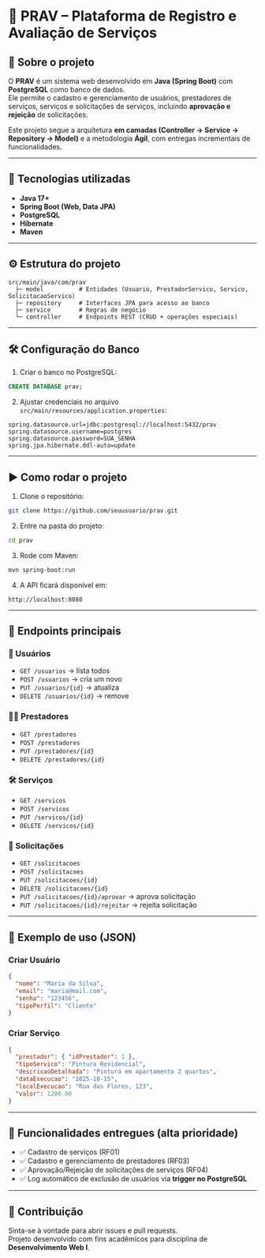 # 📌 PRAV – Plataforma de Registro e Avaliação de Serviços

## 📖 Sobre o projeto
O **PRAV** é um sistema web desenvolvido em **Java (Spring Boot)** com **PostgreSQL** como banco de dados.  
Ele permite o cadastro e gerenciamento de usuários, prestadores de serviços, serviços e solicitações de serviços, incluindo **aprovação e rejeição** de solicitações.  

Este projeto segue a arquitetura **em camadas (Controller → Service → Repository → Model)** e a metodologia **Ágil**, com entregas incrementais de funcionalidades.

---

## 🚀 Tecnologias utilizadas
- **Java 17+**
- **Spring Boot (Web, Data JPA)**
- **PostgreSQL**
- **Hibernate**
- **Maven**

---

## ⚙️ Estrutura do projeto
```
src/main/java/com/prav
  ├─ model          # Entidades (Usuario, PrestadorServico, Servico, SolicitacaoServico)
  ├─ repository     # Interfaces JPA para acesso ao banco
  ├─ service        # Regras de negócio
  └─ controller     # Endpoints REST (CRUD + operações especiais)
```

---

## 🛠️ Configuração do Banco
1. Criar o banco no PostgreSQL:
```sql
CREATE DATABASE prav;
```

2. Ajustar credenciais no arquivo `src/main/resources/application.properties`:
```properties
spring.datasource.url=jdbc:postgresql://localhost:5432/prav
spring.datasource.username=postgres
spring.datasource.password=SUA_SENHA
spring.jpa.hibernate.ddl-auto=update
```

---

## ▶️ Como rodar o projeto
1. Clone o repositório:
```bash
git clone https://github.com/seuusuario/prav.git
```

2. Entre na pasta do projeto:
```bash
cd prav
```

3. Rode com Maven:
```bash
mvn spring-boot:run
```

4. A API ficará disponível em:
```
http://localhost:8080
```

---

## 📌 Endpoints principais

### 👤 Usuários
- `GET /usuarios` → lista todos
- `POST /usuarios` → cria um novo
- `PUT /usuarios/{id}` → atualiza
- `DELETE /usuarios/{id}` → remove

### 🧑‍🔧 Prestadores
- `GET /prestadores`
- `POST /prestadores`
- `PUT /prestadores/{id}`
- `DELETE /prestadores/{id}`

### 🛠️ Serviços
- `GET /servicos`
- `POST /servicos`
- `PUT /servicos/{id}`
- `DELETE /servicos/{id}`

### 📑 Solicitações
- `GET /solicitacoes`
- `POST /solicitacoes`
- `PUT /solicitacoes/{id}`
- `DELETE /solicitacoes/{id}`
- `PUT /solicitacoes/{id}/aprovar` → aprova solicitação
- `PUT /solicitacoes/{id}/rejeitar` → rejeita solicitação

---

## 🧪 Exemplo de uso (JSON)

### Criar Usuário
```json
{
  "nome": "Maria da Silva",
  "email": "maria@mail.com",
  "senha": "123456",
  "tipoPerfil": "Cliente"
}
```

### Criar Serviço
```json
{
  "prestador": { "idPrestador": 1 },
  "tipoServico": "Pintura Residencial",
  "descricaoDetalhada": "Pintura em apartamento 2 quartos",
  "dataExecucao": "2025-10-15",
  "localExecucao": "Rua das Flores, 123",
  "valor": 1200.00
}
```

---

## 📂 Funcionalidades entregues (alta prioridade)
- ✅ Cadastro de serviços (RF01)  
- ✅ Cadastro e gerenciamento de prestadores (RF03)  
- ✅ Aprovação/Rejeição de solicitações de serviços (RF04)  
- ✅ Log automático de exclusão de usuários via **trigger no PostgreSQL**

---

## 🤝 Contribuição
Sinta-se à vontade para abrir issues e pull requests.  
Projeto desenvolvido com fins acadêmicos para disciplina de **Desenvolvimento Web I**.
